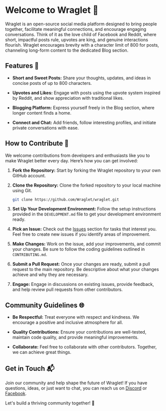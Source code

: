 # Welcome to Wraglet 🚀

Wraglet is an open-source social media platform designed to bring people together, facilitate meaningful connections, and encourage engaging conversations. Think of it as the love child of Facebook and Reddit, where short, impactful posts rule, upvotes are king, and genuine interactions flourish. Wraglet encourages brevity with a character limit of 800 for posts, channeling long-form content to the dedicated Blog section.

## Features 🌟

- **Short and Sweet Posts:** Share your thoughts, updates, and ideas in concise posts of up to 800 characters.
- **Upvotes and Likes:** Engage with posts using the upvote system inspired by Reddit, and show appreciation with traditional likes.

- **Blogging Platform:** Express yourself freely in the Blog section, where longer content finds a home.

- **Connect and Chat:** Add friends, follow interesting profiles, and initiate private conversations with ease.

## How to Contribute 🤝

We welcome contributions from developers and enthusiasts like you to make Wraglet better every day. Here’s how you can get involved:

1. **Fork the Repository:** Start by forking the Wraglet repository to your own GitHub account.

2. **Clone the Repository:** Clone the forked repository to your local machine using Git.

   ```bash
   git clone https://github.com/Wraglet/wraglet.git
   ```

3. **Set Up Your Development Environment:** Follow the setup instructions provided in the `DEVELOPMENT.md` file to get your development environment ready.

4. **Pick an Issue:** Check out the [Issues](https://github.com/Wraglet/wraglet/issues) section for tasks that interest you. Feel free to create new issues if you identify areas of improvement.

5. **Make Changes:** Work on the issue, add your improvements, and commit your changes. Be sure to follow the coding guidelines outlined in `CONTRIBUTING.md`.

6. **Submit a Pull Request:** Once your changes are ready, submit a pull request to the main repository. Be descriptive about what your changes achieve and why they are necessary.

7. **Engage:** Engage in discussions on existing issues, provide feedback, and help review pull requests from other contributors.

## Community Guidelines 🌐

- **Be Respectful:** Treat everyone with respect and kindness. We encourage a positive and inclusive atmosphere for all.

- **Quality Contributions:** Ensure your contributions are well-tested, maintain code quality, and provide meaningful improvements.

- **Collaborate:** Feel free to collaborate with other contributors. Together, we can achieve great things.

## Get in Touch 📬

Join our community and help shape the future of Wraglet! If you have questions, ideas, or just want to chat, you can reach us on [Discord](https://discord.gg/x9W97NmT) or [Facebook](https://www.facebook.com/wraglet).

Let's build a thriving community together! 🚀
